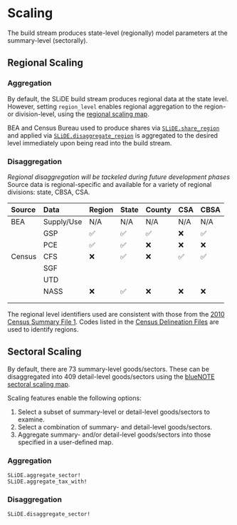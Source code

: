 # Scaling

The build stream produces state-level (regionally) model parameters at the summary-level (sectorally).

## Regional Scaling

### Aggregation

By default, the SLiDE build stream produces regional data at the state level.
However, setting `region_level` enables regional aggregation to the region- or division-level, using the [regional scaling map](https://github.com/NREL/SLiDEData/blob/master/coremaps/scale/region/region.csv).

BEA and Census Bureau used to produce shares via [`SLiDE.share_region`](@ref) and applied via [`SLiDE.disaggregate_region`](@ref) is aggregated to the desired level immediately upon being read into the build stream.

### Disaggregation
*Regional disaggregation will be tackeled during future development phases*
Source data is regional-specific and available for a variety of regional divisions: state, CBSA, CSA.

| Source | Data         | Region | State | County | CSA | CBSA |
|:-------|:-------------|:-------|:------|:-------|:----|:-----|
| BEA    |   Supply/Use | N/A    | N/A   | N/A    | N/A | N/A  |
|        |   GSP        | ✅      | ✅     | ✅      | ❌   | ✅    |
|        |   PCE        | ✅      | ✅     | ❌      | ❌   | ❌    |
| Census |   CFS        | ❌      | ✅     | ❌      | ✅   | ✅    |
|        |   SGF        |        |       |        |     |      |
|        |   UTD        |        |       |        |     |      |
|        |   NASS       | ❌      | ✅     | ❌      | ❌   | ❌    |
|        |              |        |       |        |     |      |
|        |              |        |       |        |     |      |

The regional level identifiers used are consistent with those from the [2010 Census Summary File 1](https://usa.ipums.org/usa/resources/voliii/pubdocs/2010/Technical%20Documentation/sf1.pdf).
Codes listed in the [Census Delineation Files](https://www.census.gov/geographies/reference-files/time-series/demo/metro-micro/delineation-files.html) are used to identify regions.

## Sectoral Scaling

By default, there are 73 summary-level goods/sectors.
These can be disaggregated into 409 detail-level goods/sectors
using the [blueNOTE sectoral scaling map](https://github.com/NREL/SLiDEData/blob/master/coremaps/scale/sector/bluenote.csv).

Scaling features enable the following options:
1. Select a subset of summary-level or detail-level goods/sectors to examine.
1. Select a combination of summary- and detail-level goods/sectors.
1. Aggregate summary- and/or detail-level goods/sectors into those specified in a user-defined map.

### Aggregation

```@docs
SLiDE.aggregate_sector!
SLiDE.aggregate_tax_with!
```

### Disaggregation

```@docs
SLiDE.disaggregate_sector!
```